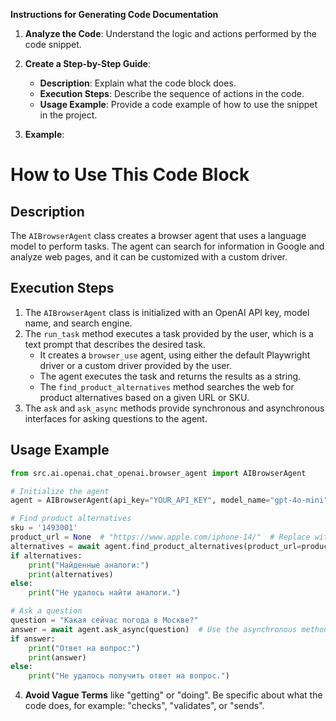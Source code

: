 **Instructions for Generating Code Documentation**

1. **Analyze the Code**: Understand the logic and actions performed by the code snippet.

2. **Create a Step-by-Step Guide**:
    - **Description**: Explain what the code block does.
    - **Execution Steps**: Describe the sequence of actions in the code.
    - **Usage Example**: Provide a code example of how to use the snippet in the project.

3. **Example**:

How to Use This Code Block
=========================================================================================

Description
-------------------------
The `AIBrowserAgent` class creates a browser agent that uses a language model to perform tasks. The agent can search for information in Google and analyze web pages, and it can be customized with a custom driver.

Execution Steps
-------------------------
1. The `AIBrowserAgent` class is initialized with an OpenAI API key, model name, and search engine.
2. The `run_task` method executes a task provided by the user, which is a text prompt that describes the desired task.
    - It creates a `browser_use` agent, using either the default Playwright driver or a custom driver provided by the user.
    - The agent executes the task and returns the results as a string.
    - The `find_product_alternatives` method searches the web for product alternatives based on a given URL or SKU.
3. The `ask` and `ask_async` methods provide synchronous and asynchronous interfaces for asking questions to the agent. 

Usage Example
-------------------------

```python
from src.ai.openai.chat_openai.browser_agent import AIBrowserAgent

# Initialize the agent
agent = AIBrowserAgent(api_key="YOUR_API_KEY", model_name="gpt-4o-mini", search_engine="google")

# Find product alternatives
sku = '1493001'
product_url = None  # "https://www.apple.com/iphone-14/"  # Replace with a product URL
alternatives = await agent.find_product_alternatives(product_url=product_url, sku=sku)
if alternatives:
    print("Найденные аналоги:")
    print(alternatives)
else:
    print("Не удалось найти аналоги.")

# Ask a question
question = "Какая сейчас погода в Москве?"
answer = await agent.ask_async(question)  # Use the asynchronous method directly
if answer:
    print("Ответ на вопрос:")
    print(answer)
else:
    print("Не удалось получить ответ на вопрос.")
```

4. **Avoid Vague Terms** like "getting" or "doing". Be specific about what the code does, for example: "checks", "validates", or "sends".